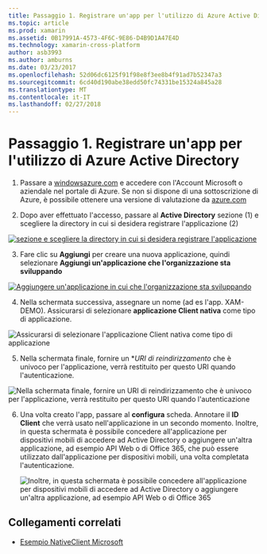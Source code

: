 ```yaml
---
title: Passaggio 1. Registrare un'app per l'utilizzo di Azure Active Directory
ms.topic: article
ms.prod: xamarin
ms.assetid: 0B17991A-4573-4F6C-9E86-D4B9D1A47E4D
ms.technology: xamarin-cross-platform
author: asb3993
ms.author: amburns
ms.date: 03/23/2017
ms.openlocfilehash: 52d06dc6125f91f98e8f3ee8b4f91ad7b52347a3
ms.sourcegitcommit: 6cd40d190abe38edd50fc74331be15324a845a28
ms.translationtype: MT
ms.contentlocale: it-IT
ms.lasthandoff: 02/27/2018
---
```

# <a name="step-1-register-an-app-to-use-azure-active-directory"></a>Passaggio 1. Registrare un'app per l'utilizzo di Azure Active Directory

1. Passare a [windowsazure.com](https://manage.windowsazure.com) e accedere con l'Account Microsoft o aziendale nel portale di Azure. Se non si dispone di una sottoscrizione di Azure, è possibile ottenere una versione di valutazione da [azure.com](http://www.azure.com)

2. Dopo aver effettuato l'accesso, passare al **Active Directory** sezione (1) e scegliere la directory in cui si desidera registrare l'applicazione (2)

  [ ![](register-images/01.-active-directory-in-azure-portal-sml.jpg "sezione e scegliere la directory in cui si desidera registrare l'applicazione")](register-images/01.-active-directory-in-azure-portal.jpg)

3. Fare clic su **Aggiungi** per creare una nuova applicazione, quindi selezionare **Aggiungi un'applicazione che l'organizzazione sta sviluppando**

  [ ![](register-images/02.-add-new-application-sml.jpg "Aggiungere un'applicazione in cui che l'organizzazione sta sviluppando")](register-images/02.-add-new-application.jpg)

4. Nella schermata successiva, assegnare un nome (ad es l'app. XAM-DEMO).
  Assicurarsi di selezionare **applicazione Client nativa** come tipo di applicazione.

  ![](register-images/03.-app-name.jpg "Assicurarsi di selezionare l'applicazione Client nativa come tipo di applicazione")

5. Nella schermata finale, fornire un **URI di reindirizzamento* che è univoco per l'applicazione, verrà restituito per questo URI quando l'autenticazione.

  ![](register-images/04.-app-redirect.jpg "Nella schermata finale, fornire un URI di reindirizzamento che è univoco per l'applicazione, verrà restituito per questo URI quando l'autenticazione")

6. Una volta creato l'app, passare al **configura** scheda. Annotare il **ID Client** che verrà usato nell'applicazione in un secondo momento. Inoltre, in questa schermata è possibile concedere all'applicazione per dispositivi mobili di accedere ad Active Directory o aggiungere un'altra applicazione, ad esempio API Web o di Office 365, che può essere utilizzato dall'applicazione per dispositivi mobili, una volta completata l'autenticazione.

    ![](register-images/05.-configure.jpg "Inoltre, in questa schermata è possibile concedere all'applicazione per dispositivi mobili di accedere ad Active Directory o aggiungere un'altra applicazione, ad esempio API Web o di Office 365")



## <a name="related-links"></a>Collegamenti correlati

- [Esempio NativeClient Microsoft](https://github.com/AzureADSamples/NativeClient-MultiTarget-DotNet)
